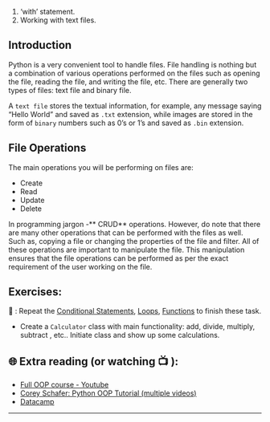 1. ‘with’ statement. 
1. Working with text files. 
## Introduction 
Python is a very convenient tool to handle files.
File handling is nothing but a combination of various operations performed on the files such as opening the file, reading the file, and writing the file, etc.
There are generally two types of files: text file and binary file.

A `text file` stores the textual information, for example, any message saying “Hello World” and saved as `.txt` extension, while images are stored in the form of `binary` numbers such as 0’s or 1’s and saved as `.bin` extension.

## File Operations
The main operations you will be performing on files are:
* Create
* Read
* Update
* Delete

In programming jargon -** CRUD** operations.
However, do note that there are many other operations that can be performed with the files as well. Such as, copying a file or changing the properties of the file and filter.
All of these operations are important to manipulate the file. This manipulation ensures that the file operations can be performed as per the exact requirement of the user working on the file.

## Exercises: 
🧠 : Repeat the [Conditional Statements](https://github.com/CodeAcademy-Online/python-new-material/wiki/Lesson-6:-Conditional-Statements), [Loops](https://github.com/CodeAcademy-Online/python-new-material/wiki/Lesson-8:-Loops), [Functions](https://github.com/CodeAcademy-Online/python-new-material/wiki/Lesson-10:-Functions) to finish these task.
* Create a `Calculator` class with main functionality: add, divide, multiply, subtract , etc.. Initiate class and show up some calculations.


## 🌐  Extra reading (or watching 📺 ):


* [Full OOP course - Youtube](https://www.youtube.com/watch?v=Ej_02ICOIgs)
* [Corey Schafer: Python OOP Tutorial (multiple videos)](https://www.youtube.com/watch?v=ZDa-Z5JzLYM)
* [Datacamp](https://www.datacamp.com/tutorial/python-oop-tutorial)
***

